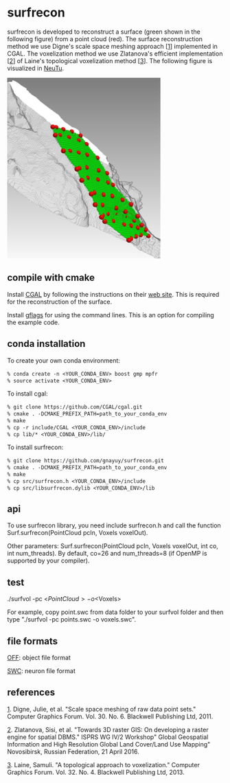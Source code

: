 # surfrecon

surfrecon is developed to reconstruct a surface (green shown in the following figure) from a point cloud (red). The surface reconstruction method we use Digne's scale space meshing approach [[1][]] implemented in CGAL. The voxelization method we use Zlatanova's efficient implementation [[2][]] of Laine's topological voxelization method [[3][]]. The following figure is visualized in [NeuTu][].

![Picture](data/surfrecon1.png)

## compile with cmake

Install [CGAL][] by following the instructions on their [web site][CGAL]. This is required for the reconstruction of the surface.

Install [gflags][] for using the command lines. This is an option for compiling the example code.

## conda installation

To create your own conda environment:

    % conda create -n <YOUR_CONDA_ENV> boost gmp mpfr
    % source activate <YOUR_CONDA_ENV>

To install cgal:

    % git clone https://github.com/CGAL/cgal.git
    % cmake . -DCMAKE_PREFIX_PATH=path_to_your_conda_env
    % make
    % cp -r include/CGAL <YOUR_CONDA_ENV>/include
    % cp lib/* <YOUR_CONDA_ENV>/lib/

To install surfrecon:

    % git clone https://github.com/gnayuy/surfrecon.git
    % cmake . -DCMAKE_PREFIX_PATH=path_to_your_conda_env
    % make
    % cp src/surfrecon.h <YOUR_CONDA_ENV>/include
    % cp src/libsurfrecon.dylib <YOUR_CONDA_ENV>/lib

## api

To use surfrecon library, you need include surfrecon.h and call the function Surf.surfrecon(PointCloud pcIn, Voxels voxelOut).

Other parameters: Surf.surfrecon(PointCloud pcIn, Voxels voxelOut, int co, int num_threads). By default, co=26 and num_threads=8 (if OpenMP is supported by your compiler).

## test

./surfvol -pc <$PointCloud> -o <$Voxels>

For example, copy point.swc from data folder to your surfvol folder and then type "./surfvol -pc points.swc -o voxels.swc".

## file formats

[OFF][]: object file format

[SWC][]: neuron file format

## references

[1]. Digne, Julie, et al. "Scale space meshing of raw data point sets." Computer Graphics Forum. Vol. 30. No. 6. Blackwell Publishing Ltd, 2011.

[2]. Zlatanova, Sisi, et al. "Towards 3D raster GIS: On developing a raster engine for spatial DBMS." ISPRS WG IV/2 Workshop" Global Geospatial Information and High Resolution Global Land Cover/Land Use Mapping" Novosibirsk, Russian Federation, 21 April 2016.

[3]. Laine, Samuli. "A topological approach to voxelization." Computer Graphics Forum. Vol. 32. No. 4. Blackwell Publishing Ltd, 2013.

[NeuTu]:http://www.neutracing.com
[CGAL]: http://www.cgal.org
[gflags]: https://github.com/gflags/gflags
[OFF]: http://www.geomview.org/docs/html/OFF.html#OFF
[SWC]: http://www.neuronland.org/NLMorphologyConverter/MorphologyFormats/SWC/Spec.html
[1]: http://onlinelibrary.wiley.com/doi/10.1111/j.1467-8659.2011.01848.x/full
[2]: http://www.sciencedirect.com/science/article/pii/S2215016116000029
[3]: http://onlinelibrary.wiley.com/doi/10.1111/cgf.12153/full
